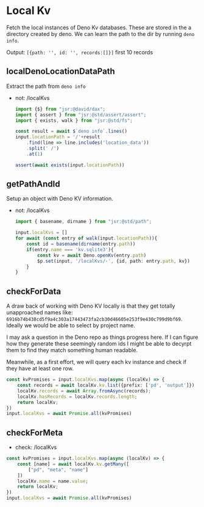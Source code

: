 # Local Kv

Fetch the local instances of Deno Kv databases.
These are stored in the a directory created by deno. We can learn the path to the dir by running `deno info`.

Output: `[{path: '', id: '', records:[]}]` first 10 records

## localDenoLocationDataPath
Extract the path from `deno info`
- not: /localKvs
    ```ts
    import {$} from "jsr:@david/dax";
    import { assert } from "jsr:@std/assert/assert";
    import { exists, walk } from "jsr:@std/fs";

    const result = await $`deno info`.lines()
    input.locationPath = '/'+result
        .find(line => line.includes('location_data'))
        .split(' /')
        .at(1)

    assert(await exists(input.locationPath))
    ```

## getPathAndId
Setup an object with Deno KV information.
- not: /localKvs
    ```ts
    import { basename, dirname } from "jsr:@std/path";

    input.localKvs = []
    for await (const entry of walk(input.locationPath)){
        const id = basename(dirname(entry.path))
        if(entry.name === 'kv.sqlite3'){
            const kv = await Deno.openKv(entry.path)
            $p.set(input, '/localKvs/-', {id, path: entry.path, kv})
        }
    }
    ```

## checkForData
A draw back of working with Deno KV locally is that 
they get totally unapproached names like: `6916b74b438cd5f9a4c303a17443473fa2cb30d46605e253f9e430c799d9bf69`. Ideally we would be able to select by project name. 

I may ask a question in the Deno repo as things progress here. If I can figure how they generate these seemingly random ids I might be able to decyrpt them to find they match something human readable.

Meanwhile, as a first effort, we will query each kv instance and check if they have at least one row.
```ts
const kvPromises = input.localKvs.map(async (localKv) => {
    const records = await localKv.kv.list({prefix: ['pd', 'output']})
    localKv.records = await Array.fromAsync(records);
    localKv.hasRecords = localKv.records.length;
    return localKv;
})
input.localKvs = await Promise.all(kvPromises)
```

## checkForMeta
- check: /localKvs
```ts
const kvPromises = input.localKvs.map(async (localKv) => {
    const [name] = await localKv.kv.getMany([
        ["pd", "meta", "name"]
    ])
    localKv.name = name.value;
    return localKv;
})
input.localKvs = await Promise.all(kvPromises)
```
